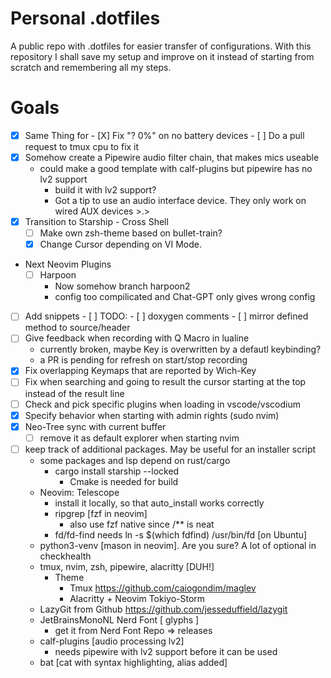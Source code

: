 # Personal .dotfiles
A public repo with .dotfiles for easier transfer of configurations.
With this repository I shall save my setup and improve on it instead of
starting from scratch and remembering all my steps.

# Goals
 - [x] Same Thing for 
        - [X] Fix "? 0%" on no battery devices
        - [ ] Do a pull request to tmux cpu to fix it
- [x] Somehow create a Pipewire audio filter chain, that makes mics useable
    - could make a good template with calf-plugins but pipewire has no lv2 support
        - build it with lv2 support?
        - Got a tip to use an audio interface device. They only work on wired AUX devices >.>
- [x] Transition to Starship - Cross Shell
    - [ ] Make own zsh-theme based on bullet-train?
    - [x] Change Cursor depending on VI Mode.
- Next Neovim Plugins
    - [ ] Harpoon
        - Now somehow branch harpoon2
        - config too compilicated and Chat-GPT only gives wrong config
- [ ] Add snippets
        - [ ] TODO:
        - [ ] doxygen comments
        - [ ] mirror defined method to source/header
- [ ] Give feedback when recording with Q Macro in lualine
    - currently broken, maybe Key is overwritten by a defautl keybinding?
    - a PR is pending for refresh on start/stop recording
- [x] Fix overlapping Keymaps that are reported by Wich-Key
- [ ] Fix when searching and going to result the cursor starting at the top instead of the result line
- [ ] Check and pick specific plugins when loading in vscode/vscodium
- [x] Specify behavior when starting with admin rights (sudo nvim)
- [x] Neo-Tree sync with current buffer
    - [ ] remove it as default explorer when starting nvim
- [ ] keep track of additional packages. May be useful for an installer script
    - some packages and lsp depend on rust/cargo
        - cargo install starship --locked
            - Cmake is needed for build
    - Neovim: Telescope
        - install it locally, so that auto_install works correctly
        - ripgrep [fzf in neovim]
            - also use fzf native since /** is neat
        - fd/fd-find needs ln -s $(which fdfind) /usr/bin/fd [on Ubuntu]
    - python3-venv [mason in neovim]. Are you sure? A lot of optional in checkhealth
    - tmux, nvim, zsh, pipewire, alacritty [DUH!]
        - Theme
            - Tmux https://github.com/caiogondim/maglev
            - Alacritty + Neovim Tokiyo-Storm
    - LazyGit from Github https://github.com/jesseduffield/lazygit
    - JetBrainsMonoNL Nerd Font [ glyphs ]
        - get it from Nerd Font Repo ⇒ releases
    - calf-plugins [audio processing lv2]
        - needs pipewire with lv2 support before it can be used
    - bat [cat with syntax highlighting, alias added]
